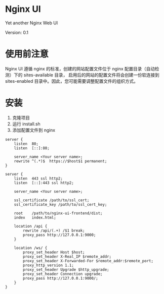 # Nginx UI
Yet another Nginx Web UI

Version: 0.1

# 使用前注意
Nginx UI 遵循 nginx 的标准，创建的网站配置文件位于 nginx 配置目录（自动检测）下的 sites-available 目录，
启用后的网站的配置文件将会创建一份软连接到 sites-enabled 目录中。因此，您可能需要调整配置文件的组织方式。

# 安装
1. 克隆项目
2. 运行 install.sh
3. 添加配置文件到 nginx
```
server {
	listen	80;
	listen	[::]:80;

	server_name	<Your server name>;
  	rewrite ^(.*)$  https://$host$1 permanent;
}

server {
	listen	443 ssl http2;
	listen	[::]:443 ssl http2;

	server_name	<Your server name>;

	ssl_certificate	/path/to/ssl_cert;
  	ssl_certificate_key	/path/to/ssl_cert_key;

	root	/path/to/nginx-ui-frontend/dist;
	index	index.html;

	location /api {
		rewrite /api/(.+) /$1 break;
		proxy_pass http://127.0.0.1:9000;
	}

	location /ws/ {
		proxy_set_header Host $host;
        proxy_set_header X-Real_IP $remote_addr;
        proxy_set_header X-Forwarded-For $remote_addr:$remote_port;
        proxy_http_version 1.1;
        proxy_set_header Upgrade $http_upgrade;
        proxy_set_header Connection upgrade;
		proxy_pass http://127.0.0.1:9000/;
	}
}
```
